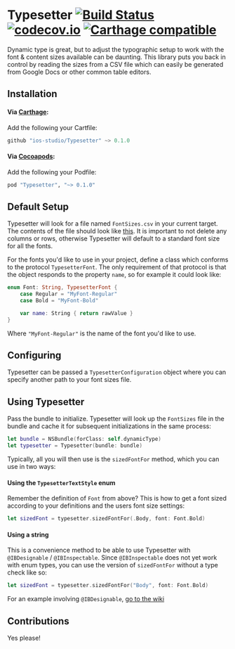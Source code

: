 # Typesetter [![Build Status](https://travis-ci.org/ios-studio/Typesetter.svg?branch=master)](https://travis-ci.org/ios-studio/Typesetter) [![codecov.io](https://codecov.io/github/ios-studio/Typesetter/coverage.svg?branch=master)](https://codecov.io/github/ios-studio/Typesetter?branch=master) [![Carthage compatible](https://img.shields.io/badge/Carthage-compatible-4BC51D.svg?style=flat)](https://github.com/Carthage/Carthage)
Dynamic type is great, but to adjust the typographic setup to work with the font & content sizes available can be daunting.
This library puts you back in control by reading the sizes from a CSV file which can easily be generated from Google Docs or other common table editors.

## Installation

#### Via [Carthage](https://github.com/Carthage/Carthage):
Add the following your Cartfile:

```Swift
github "ios-studio/Typesetter" ~> 0.1.0
```

#### Via [Cocoapods](https://cocoapods.org/):
Add the following your Podfile:

```ruby
pod "Typesetter", "~> 0.1.0"
```

## Default Setup
Typesetter will look for a file named `FontSizes.csv` in your current target. The contents of the file should look like [this](https://github.com/ios-studio/Typesetter/blob/master/TypesetterTests/FontSizes.csv). It is important to not delete any columns or rows, otherwise Typesetter will default to a standard font size for all the fonts.

For the fonts you'd like to use in your project, define a class which conforms to the protocol `TypesetterFont`. The only requirement of that protocol is that the object responds to the property `name`, so for example it could look like:

```Swift
enum Font: String, TypesetterFont {
    case Regular = "MyFont-Regular"
    case Bold = "MyFont-Bold"

    var name: String { return rawValue }
}

```

Where `"MyFont-Regular"` is the name of the font you'd like to use.

## Configuring
Typesetter can be passed a `TypesetterConfiguration` object where you can specify another path to your font sizes file.

## Using Typesetter

Pass the bundle to initialize. Typesetter will look up the `FontSizes` file in the bundle and cache it for subsequent initializations in the same process:

```Swift
let bundle = NSBundle(forClass: self.dynamicType)
let typesetter = Typesetter(bundle: bundle)
```

Typically, all you will then use is the `sizedFontFor` method, which you can use in two ways:

#### Using the `TypesetterTextStyle` enum

Remember the definition of `Font` from above? This is how to get a font sized according to your definitions and the users font size settings:

```Swift
let sizedFont = typesetter.sizedFontFor(.Body, font: Font.Bold)
```

#### Using a string

This is a convenience method to be able to use Typesetter with `@IBDesignable` / `@IBInspectable`. Since `@IBInspectable` does not yet work with enum types, you can use the version of `sizedFontFor` without a type check like so:

```Swift
let sizedFont = typesetter.sizedFontFor("Body", font: Font.Bold)
```

For an example involving `@IBDesignable`, [go to the wiki](https://github.com/ios-studio/Typesetter/wiki/Setting-up-an-@IBDesignable-Label)

## Contributions

Yes please!
